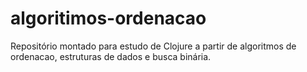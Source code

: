 # algoritimos-ordenacao

Repositório montado para estudo de Clojure a partir de algoritmos de ordenacao, estruturas de dados e busca binária.
